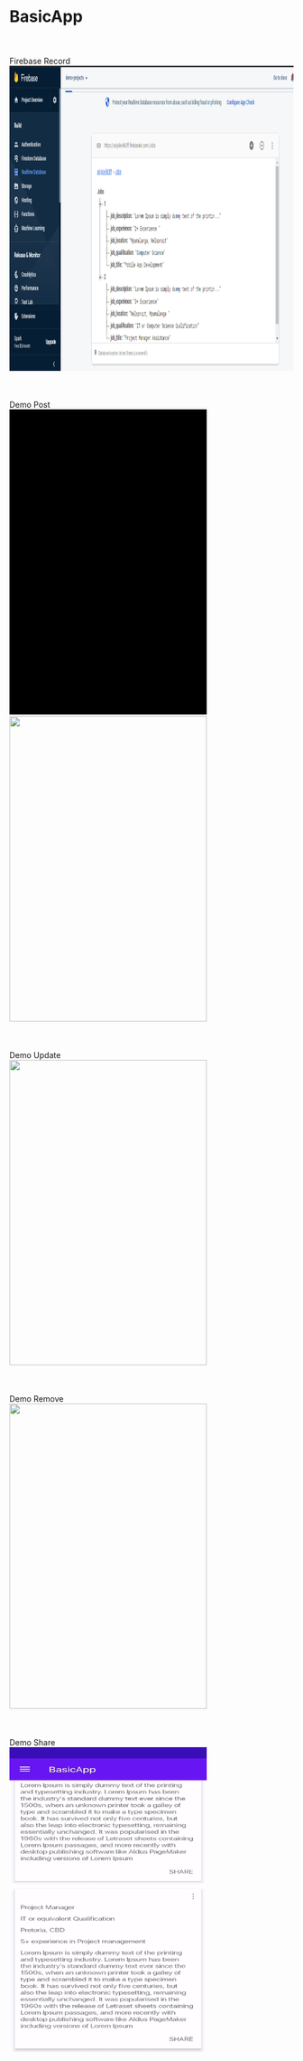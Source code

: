 # BasicApp

 <br><br>
Firebase Record<br>
<img src="https://github.com/wdtheprovider/BasicApp/blob/master/Capture.PNG" width="950" height="540"/>

<br><br>
Demo Post<br>
<img src="https://github.com/wdtheprovider/BasicApp/blob/master/post1.gif" width="350" height="540"/>
<img src="https://github.com/wdtheprovider/BasicApp/blob/master/post2.gif" width="350" height="540"/>

<br><br>
Demo Update<br>
<img src="https://github.com/wdtheprovider/BasicApp/blob/master/update.gif" width="350" height="540"/>

<br><br>
Demo Remove<br>
<img src="https://github.com/wdtheprovider/BasicApp/blob/master/remove.gif" width="350" height="540"/>


<br><br>
Demo Share<br>
<img src="https://github.com/wdtheprovider/BasicApp/blob/master/share.gif" width="350" height="540"/>




